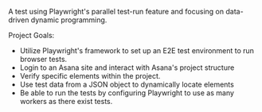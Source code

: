 A test using Playwright's parallel test-run feature and focusing on data-driven dynamic programming.

Project Goals:

- Utilize Playwright's framework to set up an E2E test environment to run browser tests.
- Login to an Asana site and interact with Asana's project structure
- Verify specific elements within the project.
- Use test data from a JSON object to dynamically locate elements
- Be able to run the tests by configuring Playwright to use as many workers as there exist tests.

